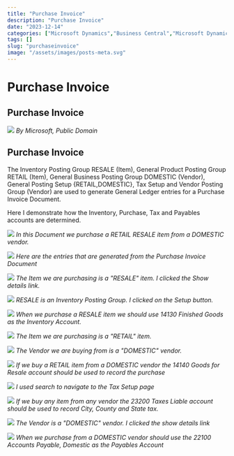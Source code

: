 ```yaml
---
title: "Purchase Invoice"
description: "Purchase Invoice"
date: "2023-12-14"
categories: ["Microsoft Dynamics","Business Central","Microsoft Dynamics"]
tags: []
slug: "purchaseinvoice"
image: "/assets/images/posts-meta.svg"
---
```


# Purchase Invoice

## Purchase Invoice

![](/assets/images/purchaseinvoice/dynamics365-color.svg)
*By Microsoft, Public Domain*


## Purchase Invoice

The Inventory Posting Group RESALE (Item), General Product Posting Group RETAIL (Item), General Business Posting Group DOMESTIC  (Vendor), General Posting Setup {RETAIL,DOMESTIC}, Tax Setup and Vendor Posting Group (Vendor) are used to generate General Ledger entries for a Purchase Invoice Document.

Here I demonstrate how the Inventory, Purchase, Tax and Payables accounts are determined.

![](/assets/images/purchaseinvoice/screenshot-2023-12-14-at-12.01.43-pm-1836x933.png)
*In this Document we purchase a RETAIL RESALE item from a DOMESTIC vendor.*

![](/assets/images/purchaseinvoice/screenshot-2023-12-14-at-12.16.25-pm-1836x936.png)
*Here are the entries that are generated from the Purchase Invoice Document*

![](/assets/images/purchaseinvoice/screenshot-2023-12-14-at-12.23.00-pm-1836x937.png)
*The Item we are purchasing is a "RESALE" item. I clicked the Show details link.*

![](/assets/images/purchaseinvoice/screenshot-2023-12-14-at-12.24.45-pm-1836x936.png)
*RESALE is an Inventory Posting Group. I clicked on the Setup button.*

![](/assets/images/purchaseinvoice/screenshot-2023-12-14-at-12.26.21-pm-1836x935.png)
*When we purchase a RESALE item we should use 14130 Finished Goods as the Inventory Account.*

![](/assets/images/purchaseinvoice/screenshot-2023-12-14-at-12.35.57-pm-1836x937.png)
*The Item we are purchasing is a "RETAIL" item.*

![](/assets/images/purchaseinvoice/screenshot-2023-12-14-at-12.37.18-pm-1836x932.png)
*The Vendor we are buying from is a "DOMESTIC" vendor.*

![](/assets/images/purchaseinvoice/screenshot-2023-12-14-at-10.49.56-am-1836x868.png)
*If we buy a RETAIL item from a DOMESTIC vendor the 14140 Goods for Resale account should be used to record the purchase*

![](/assets/images/purchaseinvoice/screenshot-2023-12-14-at-12.31.36-pm-1836x929.png)
*I used search to navigate to the Tax Setup page*

![](/assets/images/purchaseinvoice/screenshot-2023-12-14-at-12.32.09-pm-1836x934.png)
*If we buy any item from any vendor the 23200 Taxes Liable account should be used to record City, County and State tax.*

![](/assets/images/purchaseinvoice/screenshot-2023-12-14-at-12.43.52-pm-1836x938.png)
*The Vendor is a "DOMESTIC" vendor. I clicked the show details link*

![](/assets/images/purchaseinvoice/screenshot-2023-12-14-at-12.45.17-pm-1836x937.png)
*When we purchase from a DOMESTIC vendor should use the 22100 Accounts Payable, Domestic as the Payables Account*